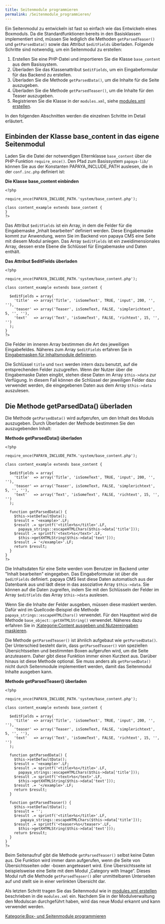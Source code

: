 ```yaml
---
title: Seitenmodule programmieren
permalink: /Seitenmodule_programmieren/
---
```


Ein Seitenmodul zu entwickeln ist fast so einfach wie das Entwickeln eines Boxmoduls. Da die Standardfunktionen bereits in den Basisklassen implementiert sind, müssen Sie lediglich die Methoden `getParsedTeaser()` und `getParsedData()` sowie das Attribut `$editFields` überladen. Folgende Schritte sind notwendig, um ein Seitenmodul zu erstellen:

1.  Erstellen Sie eine PHP-Datei und importieren Sie die Klasse `base_content` aus dem Basissystem.
2.  Überladen Sie das Klassenattribut `$editFields`, um ein Eingabeformular für das Backend zu erstellen.
3.  Überladen Sie die Methode `getParsedData()`, um die Inhalte für die Seite auszugeben.
4.  Überladen Sie die Methode `getParsedTeaser()`, um die Inhalte für den Teaser auszugeben.
5.  Registrieren Sie die Klasse in der `modules.xml`, siehe [modules.xml erstellen](/modules.xml_erstellen ).

In den folgenden Abschnitten werden die einzelnen Schritte im Detail erläutert.

Einbinden der Klasse base_content in das eigene Seitenmodul
------------------------------------------------------------

Laden Sie die Datei der notwendigen Elternklasse `base_content` über die PHP-Funktion `require_once()`. Den Pfad zum Basissystem `papaya-lib/` können Sie aus der Konstanten PAPAYA_INCLUDE_PATH auslesen, die in der `conf.inc.php` definiert ist:

**Die Klasse base_content einbinden**

~~~~ {.php}
<?php

require_once(PAPAYA_INCLUDE_PATH.'system/base_content.php');

class content_example extends base_content {
}
?>
~~~~

Das Attribut `$editFields` ist ein Array, in dem die Felder für die Eingabemaske „Inhalt bearbeiten“ definiert werden. Diese Eingabemaske kommt zur Anwendung, wenn Sie im Backend von papaya CMS eine Seite mit diesem Modul anlegen. Das Array `$editFields` ist ein zweidimensionales Array, dessen erste Ebene die Schlüssel für Eingabemaske und Daten enthält.

**Das Attribut \$editFields überladen**

~~~~ {.php}
<?php

require_once(PAPAYA_INCLUDE_PATH.'system/base_content.php');

class content_example extends base_content {

  $editFields = array(
    'title'  => array('Title', 'isSomeText', TRUE, 'input', 200, '', ''),
    'teaser' => array('Teaser', isSomeText, FALSE, 'simplerichtext', 5, '', ''),
    'text'   => array('Text', 'isSomeText', FALSE, 'richtext', 15, '', '')
  );
}
?>
~~~~

Die Felder im inneren Array bestimmen die Art des jeweiligen Eingabefeldes. Näheres zum Array `$editFields` erfahren Sie in [Eingabemasken für Inhaltsmodule definieren](/Eingabemasken_für_Inhaltsmodule_definieren ).

Die Schlüssel `title` und `text` werden intern dazu benutzt, auf die entsprechenden Felder zuzugreifen. Wenn der Nutzer über die Eingabemaske Daten eingibt, stehen diese Daten im Array `$this->data` zur Verfügung. In diesem Fall können die Schlüssel der jeweiligen Felder dazu verwendet werden, die eingegebenen Daten aus dem Array `$this->data` auszulesen.

Die Methode getParsedData() überladen
-------------------------------------

Die Methode `getParsedData()` wird aufgerufen, um den Inhalt des Moduls auszugeben. Durch Überladen der Methode bestimmen Sie den auszugebenden Inhalt:

**Methode getParsedData() überladen**

~~~~ {.php}
<?php

require_once(PAPAYA_INCLUDE_PATH.'system/base_content.php');

class content_example extends base_content {

  $editFields = array(
    'title'  => array('Title', 'isSomeText', TRUE, 'input', 200, '', ''),
    'teaser' => array('Teaser', isSomeText, FALSE, 'simplerichtext', 5, '', ''),
    'text'   => array('Text', 'isSomeText', FALSE, 'richtext', 15, '', '')
  );

  function getParsedData() {
    $this->setDefaultData();
    $result = '<example>'.LF;
    $result .= sprintf('<title>%s</title>'.LF,
      papaya_strings::escapeHTMLChars($this->data['title']));
    $result .= sprintf('<text>%s</text>'.LF,
      $this->getXHTMLString($this->data['text']));
    $result .= '</example>'.LF;
    return $result;
  }
}
?>
~~~~

Die Inhaltsdaten für eine Seite werden vom Benutzer im Backend unter "Inhalt bearbeiten" eingegeben. Das Eingabeformular ist über die `$editFields` definiert. papaya CMS liest diese Daten automatisch aus der Datenbank aus und lädt diese in das assoziative Array `$this->data`. Sie können auf die Daten zugreifen, indem Sie mit den Schlüsseln der Felder im Array `$editFields` das Array `$this->data` auslesen.

Wenn Sie die Inhalte der Felder ausgeben, müssen diese maskiert werden. Dafür wird im Quellcode-Beispiel die Methode `papaya_strings::escapeHTMLChars()` verwendet. Für den Haupttext wird die Methode `base_object::getXHTMLString()` verwendet. Näheres dazu erfahren Sie in [:Kategorie:Content ausgeben und Nutzereingaben maskieren](/:Kategorie:Content_ausgeben_und_Nutzereingaben_maskieren ).

Die Methode `getParsedTeaser()` ist ähnlich aufgebaut wie `getParsedData()`. Der Unterschied besteht darin, dass `getParsedTeaser()` von speziellen Übersichtsseiten und bestimmten Boxen aufgerufen wird, um die Seite anzuteasern. Daher gibt diese Funktion immer einen Kurztext aus. Darüber hinaus ist diese Methode optional. Sie muss anders als `getParsedData()` nicht durch Seitenmodule implementiert werden, damit das Seitenmodul Inhalte ausgeben kann.

**Methode getParsedTeaser() überladen**

~~~~ {.php}
<?php

require_once(PAPAYA_INCLUDE_PATH.'system/base_content.php');

class content_example extends base_content {

  $editFields = array(
    'title'  => array('Title', 'isSomeText', TRUE, 'input', 200, '', ''),
    'teaser' => array('Teaser', isSomeText, FALSE, 'simplerichtext', 5, '', ''),
    'text'   => array('Text', 'isSomeText', FALSE, 'richtext', 15, '', '')
  );

  function getParsedData() {
    $this->setDefaultData();
    $result = '<example>'.LF;
    $result .= sprintf('<title>%s</title>'.LF,
      papaya_strings::escapeHTMLChars($this->data['title']));
    $result .= sprintf('<text>%s</text>'.LF,
      $this->getXHTMLString($this->data['text']));
    $result .= '</example>'.LF;
    return $result;
  }

  function getParsedTeaser() {
    $this->setDefaultData();
    $result = '';
    $result .= sprintf('<title>%s</title>'.LF,
       papaya_strings::escapeHTMLChars($this->data['title']));
    $result .= sprintf('<teaser>%s</teaser>'.LF,
      $this->getXHTMLString($this->data['text']));
    return $result;
  }
}
?>
~~~~

Beim Seitenaufruf gibt die Methode `getParsedTeaser()` selbst keine Daten aus. Die Funktion wird immer dann aufgerufen, wenn die Seite von Übersichtsseiten oder -boxen angeteasert wird. Eine Übersichtsseite ist beispielsweise eine Seite mit dem Modul „Category with Image“. Dieses Modul ruft die Methode `getParsedTeaser()` aller unmittelbaren Unterseiten auf und stellt sie in einer verlinkten Übersicht dar.

Als letzten Schritt tragen Sie das Seitenmodul wie in [modules.xml erstellen](/modules.xml_erstellen ) beschrieben in die `modules.xml` ein. Nachdem Sie in der Modulverwaltung den Modulscan durchgeführt haben, wird das neue Modul erkannt und kann verwendet werden.

[Kategorie:Box- und Seitenmodule programmieren](/Kategorie:Box-_und_Seitenmodule_programmieren )